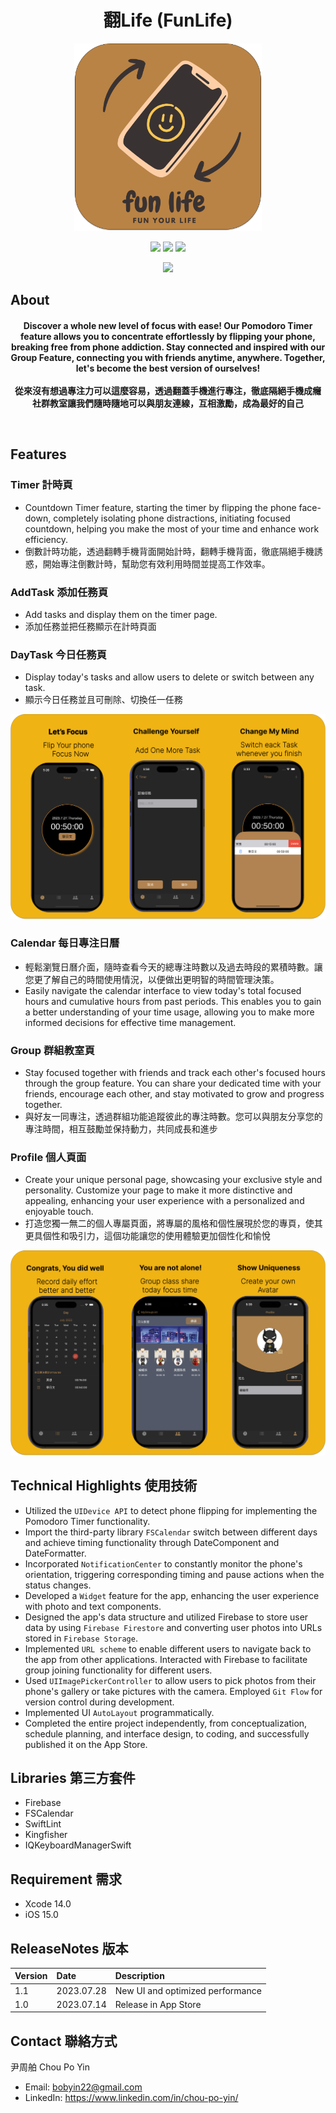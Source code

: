 <h1 align="center">翻Life (FunLife) </h1>

<p align="center">
<img src="https://github.com/bobyin22/FunLife/blob/main/FunLife/ScreenShot/FunLife.png?raw=true" width="300" height="300"/>
</p>
<p align="center">
    <img src="https://img.shields.io/badge/platform-iOS-lightgray">
    <img src="https://img.shields.io/badge/release-v1.1.0-green">
    <img src="https://img.shields.io/badge/license-MIT-blue">
</p>

<p align="center">
    <a href="https://apps.apple.com/tw/app/funlife/id6450445182">
    <img src="https://developer.apple.com/assets/elements/badges/download-on-the-app-store.svg"></a>
</p>

## About

<h4 align="center">Discover a whole new level of focus with ease! Our Pomodoro Timer feature allows you to concentrate effortlessly by flipping your phone, breaking free from phone addiction. Stay connected and inspired with our Group Feature, connecting you with friends anytime, anywhere. Together, let's become the best version of ourselves!<br>
  <br>
  從來沒有想過專注力可以這麼容易，透過翻蓋手機進行專注，徹底隔絕手機成癮<br>
  社群教室讓我們隨時隨地可以與朋友連線，互相激勵，成為最好的自己
  </p>
<br>

## Features

### Timer 計時頁

- Countdown Timer feature, starting the timer by flipping the phone face-down, completely isolating phone distractions, initiating focused countdown, helping you make the most of your time and enhance work efficiency.
- 倒數計時功能，透過翻轉手機背面開始計時，翻轉手機背面，徹底隔絕手機誘惑，開始專注倒數計時，幫助您有效利用時間並提高工作效率。

### AddTask 添加任務頁

- Add tasks and display them on the timer page.
- 添加任務並把任務顯示在計時頁面

### DayTask 今日任務頁

- Display today's tasks and allow users to delete or switch between any task.
- 顯示今日任務並且可刪除、切換任一任務
<p align="center">
<img src="https://github.com/bobyin22/FunLife/blob/main/FunLife/ScreenShot/Group%201.png"/>
</p>

### Calendar 每日專注日曆

- 輕鬆瀏覽日曆介面，隨時查看今天的總專注時數以及過去時段的累積時數。讓您更了解自己的時間使用情況，以便做出更明智的時間管理決策。
- Easily navigate the calendar interface to view today's total focused hours and cumulative hours from past periods. This enables you to gain a better understanding of your time usage, allowing you to make more informed decisions for effective time management.

### Group 群組教室頁

- Stay focused together with friends and track each other's focused hours through the group feature. You can share your dedicated time with your friends, encourage each other, and stay motivated to grow and progress together.
- 與好友一同專注，透過群組功能追蹤彼此的專注時數。您可以與朋友分享您的專注時間，相互鼓勵並保持動力，共同成長和進步

### Profile 個人頁面

- Create your unique personal page, showcasing your exclusive style and personality. Customize your page to make it more distinctive and appealing, enhancing your user experience with a personalized and enjoyable touch.
- 打造您獨一無二的個人專屬頁面，將專屬的風格和個性展現於您的專頁，使其更具個性和吸引力，這個功能讓您的使用體驗更加個性化和愉悅

<p align="center">
<img src="https://github.com/bobyin22/FunLife/blob/main/FunLife/ScreenShot/Group%202.png"/>
</p>

## Technical Highlights 使用技術

- Utilized the `UIDevice API` to detect phone flipping for implementing the Pomodoro Timer functionality.
- Import the third-party library `FSCalendar` switch between different days and achieve timing functionality through DateComponent and DateFormatter.
- Incorporated `NotificationCenter` to constantly monitor the phone's orientation, triggering corresponding timing and pause actions when the status changes.
- Developed a `Widget` feature for the app, enhancing the user experience with photo and text components.
- Designed the app's data structure and utilized Firebase to store user data by using `Firebase Firestore` and converting user photos into URLs stored in `Firebase Storage`.
- Implemented `URL scheme` to enable different users to navigate back to the app from other applications. Interacted with Firebase to facilitate group joining functionality for different users.
- Used `UIImagePickerController` to allow users to pick photos from their phone's gallery or take pictures with the camera. Employed `Git Flow` for version control during development.
- Implemented UI `AutoLayout` programmatically.
- Completed the entire project independently, from conceptualization, schedule planning, and interface design, to coding, and successfully published it on the App Store.

## Libraries 第三方套件

- Firebase
- FSCalendar
- SwiftLint
- Kingfisher
- IQKeyboardManagerSwift

## Requirement 需求

- Xcode 14.0
- iOS 15.0

## ReleaseNotes 版本

| Version | Date       | Description                      |
| :------ | :--------- | :------------------------------- |
| 1.1     | 2023.07.28 | New UI and optimized performance |
| 1.0     | 2023.07.14 | Release in App Store             |

## Contact 聯絡方式

尹周舶 Chou Po Yin <br>

- Email: bobyin22@gmail.com <br>
- LinkedIn: https://www.linkedin.com/in/chou-po-yin/
